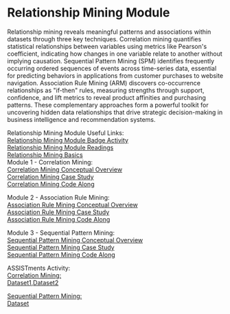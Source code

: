# Relationship Mining Module
Relationship mining reveals meaningful patterns and associations within datasets through three key techniques. Correlation mining quantifies statistical relationships between variables using metrics like Pearson's coefficient, indicating how changes in one variable relate to another without implying causation. Sequential Pattern Mining (SPM) identifies frequently occurring ordered sequences of events across time-series data, essential for predicting behaviors in applications from customer purchases to website navigation. Association Rule Mining (ARM) discovers co-occurrence relationships as "if-then" rules, measuring strengths through support, confidence, and lift metrics to reveal product affinities and purchasing patterns. These complementary approaches form a powerful toolkit for uncovering hidden data relationships that drive strategic decision-making in business intelligence and recommendation systems.

Relationship Mining Module Useful Links:  
[Relationship Mining Module Badge Activity](https://laserkt.quarto.pub/relmin-badge-activity/)  
[Relationship Mining Module Readings](https://laserkt.quarto.pub/module-6-relationship-mining-readings/#/title-slide)  
[Relationship Mining Basics](https://laserkt.quarto.pub/module-6-relationship-mining-basics/#/title-slide)   
Module 1 - Correlation Mining:    
[Correlation Mining Conceptual Overview](https://laserkt.quarto.pub/module-6-correlation-mining/#/title-slide)  
[Correlation Mining Case Study](https://laserkt.quarto.pub/kt-6-correlation-mining-case-study/)  
[Correlation Mining Code Along](https://laserkt.quarto.pub/module-6-correlationmining-code-along/#/title-slide)  

Module 2 - Association Rule Mining:    
[Association Rule Mining Conceptual Overview](https://laserkt.quarto.pub/module-2-association-rule-mining/#/title-slide)  
[Association Rule Mining Case Study](https://laserkt.quarto.pub/module-2-association-rule-mining-ded6/)  
[Association Rule Mining Code Along](https://laserkt.quarto.pub/module-2-association-rule-mining-950d/#/title-slide)  

Module 3 - Sequential Pattern Mining:    
[Sequential Pattern Mining Conceptual Overview](https://laserkt.quarto.pub/module-3-sequential-pattern-mining-4cd0/#/title-slide)  
[Sequential Pattern Mining Case Study](https://laserkt.quarto.pub/module-3-sequential-pattern-mining/)  
[Sequential Pattern Mining Code Along](https://laserkt.quarto.pub/module-3-sequential-pattern-mining-98e4/#/title-slide)  


ASSISTments Activity:  
[Correlation Mining:](https://learninganalytics.upenn.edu/LASER/CKT-PSCOR-PSCORQ1-ATHd.html)  
[Dataset1,](https://learninganalytics.upenn.edu/ryanbaker/EDM2014/B6-data-v2-set1.csv)[Dataset2](https://learninganalytics.upenn.edu/ryanbaker/EDM2014/B6-v2-set2.csv)  

[Sequential Pattern Mining:](https://learninganalytics.upenn.edu/LASER/CKT-PSSPM-PSSPMQ1-TGMK.html)  
[Dataset](https://learninganalytics.upenn.edu/ryanbaker/EDM2020/ba4-in-assoc.csv)  
